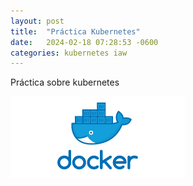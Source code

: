 ```yaml
---
layout: post
title:  "Práctica Kubernetes"
date:   2024-02-18 07:28:53 -0600
categories: kubernetes iaw
---
```


Práctica sobre kubernetes

![Alt text](images/Docker-Logo_Horizontel_279x131.b8a5c41e56b77706656d61080f6a0217a3ba356d.png)
